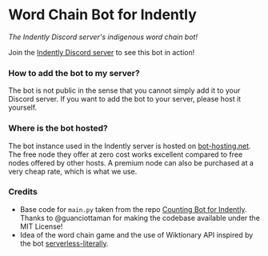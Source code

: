 # Word Chain Bot for Indently
*The Indently Discord server's indigenous word chain bot!*

Join the [Indently Discord server](https://discord.gg/indently-1040343818274340935) to see this bot in action! 

### How to add the bot to my server?
The bot is not public in the sense that you cannot simply add it to your Discord server. If you want to add the bot to your server, 
please host it yourself.

### Where is the bot hosted?
The bot instance used in the Indently server is hosted on [bot-hosting.net](https://bot-hosting.net/?aff=1024746441798856717).
The free node they offer at zero cost works excellent compared to free nodes offered by other hosts. 
A premium node can also be purchased at a very cheap rate, which is what we use.

### Credits
- Base code for `main.py` taken from the repo [Counting Bot for Indently](https://github.com/guanciottaman/counting_bot_indently).
Thanks to @guanciottaman for making the codebase available under the MIT License!
- Idea of the word chain game and the use of Wiktionary API inspired by the bot [serverless-literally](https://github.com/mettlex/serverless-literally).

